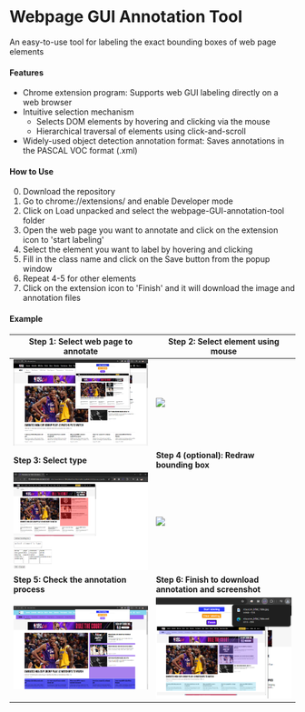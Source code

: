 # Webpage GUI Annotation Tool
An easy-to-use tool for labeling the exact bounding boxes of web page elements

#### Features
- Chrome extension program: Supports web GUI labeling directly on a web browser
- Intuitive selection mechanism
  - Selects DOM elements by hovering and clicking via the mouse
  - Hierarchical traversal of elements using click-and-scroll
- Widely-used object detection annotation format: Saves annotations in the PASCAL VOC format (.xml)

#### How to Use
0. Download the repository
1. Go to chrome://extensions/ and enable Developer mode
2. Click on Load unpacked and select the webpage-GUI-annotation-tool folder
3. Open the web page you want to annotate and click on the extension icon to 'start labeling'
4. Select the element you want to label by hovering and clicking
5. Fill in the class name and click on the Save button from the popup window
6. Repeat 4-5 for other elements
7. Click on the extension icon to 'Finish' and it will download the image and annotation files

#### Example

| Step 1: Select web page to annotate | Step 2: Select element using mouse |
|--------|--------|
| <img src="images/example1.png" width="400"/> | <img src="images/example2.png" width="400"/> |
| **Step 3: Select type** | **Step 4 (optional): Redraw bounding box** |
| <img src="images/example3.png" width="400"/> | <img src="images/example4.png" width="400"/> |
| **Step 5: Check the annotation process** | **Step 6: Finish to download annotation and screenshot** |
| <img src="images/example5.png" width="400"/> | <img src="images/example6.png" width="400"/> |
